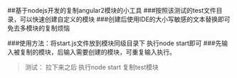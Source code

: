##基于nodejs开发的复制angular2模块的小工具
###按照该测试的test文件目录，可以快速创建自定义的模块
###创建后使用IDE的大小写敏感的文本替换即可免去多模块的复制烦恼


###使用方法：将start.js文件放到模块同级目录下 执行node start即可
###先输入被复制的模块，后输入需要创建的模块，可重复输入执行。

>测试： 拉下来之后 执行node start 复制test模块

